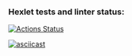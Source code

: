 ### Hexlet tests and linter status:
[![Actions Status](https://github.com/grafwaller/frontend-project-46/workflows/hexlet-check/badge.svg)](https://github.com/grafwaller/frontend-project-46/actions)

[![asciicast](https://asciinema.org/a/jzwk61yBbbBVHCSxxjNDVm0Dy.svg)](https://asciinema.org/a/jzwk61yBbbBVHCSxxjNDVm0Dy)

<script async id="asciicast-jzwk61yBbbBVHCSxxjNDVm0Dy" src="https://asciinema.org/a/jzwk61yBbbBVHCSxxjNDVm0Dy.js"></script>